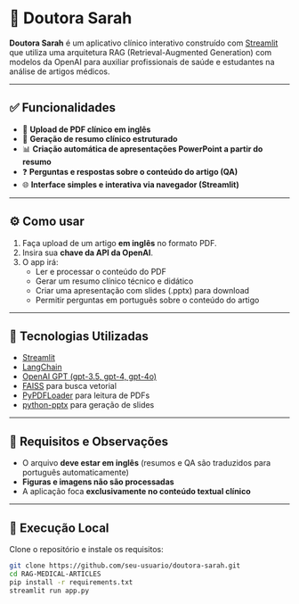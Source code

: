 # 🧠 Doutora Sarah

**Doutora Sarah** é um aplicativo clínico interativo construído com [Streamlit](https://streamlit.io/) que utiliza uma arquitetura RAG (Retrieval-Augmented Generation) com modelos da OpenAI para auxiliar profissionais de saúde e estudantes na análise de artigos médicos.

---

## ✅ Funcionalidades

- 📄 **Upload de PDF clínico em inglês**
- 🧠 **Geração de resumo clínico estruturado**
- 📊 **Criação automática de apresentações PowerPoint a partir do resumo**
- ❓ **Perguntas e respostas sobre o conteúdo do artigo (QA)**
- 🌐 **Interface simples e interativa via navegador (Streamlit)**

---

## ⚙️ Como usar

1. Faça upload de um artigo **em inglês** no formato PDF.
2. Insira sua **chave da API da OpenAI**.
3. O app irá:
   - Ler e processar o conteúdo do PDF
   - Gerar um resumo clínico técnico e didático
   - Criar uma apresentação com slides (.pptx) para download
   - Permitir perguntas em português sobre o conteúdo do artigo

---

## 🧩 Tecnologias Utilizadas

- [Streamlit](https://streamlit.io/)
- [LangChain](https://www.langchain.com/)
- [OpenAI GPT (gpt-3.5, gpt-4, gpt-4o)](https://platform.openai.com/docs)
- [FAISS](https://github.com/facebookresearch/faiss) para busca vetorial
- [PyPDFLoader](https://python.langchain.com/docs/modules/data_connection/document_loaders/pdf) para leitura de PDFs
- [python-pptx](https://python-pptx.readthedocs.io/) para geração de slides

---

## 🚨 Requisitos e Observações

- O arquivo **deve estar em inglês** (resumos e QA são traduzidos para português automaticamente)
- **Figuras e imagens não são processadas**
- A aplicação foca **exclusivamente no conteúdo textual clínico**

---

## 🧪 Execução Local

Clone o repositório e instale os requisitos:

```bash
git clone https://github.com/seu-usuario/doutora-sarah.git
cd RAG-MEDICAL-ARTICLES
pip install -r requirements.txt
streamlit run app.py